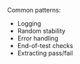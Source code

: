 Common patterns:
- Logging
- Random stability
- Error handling
- End-of-test checks
- Extracting pass/fail